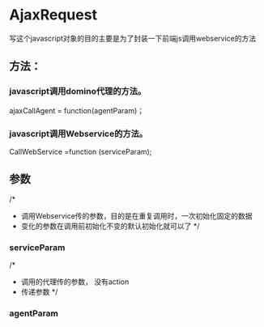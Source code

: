 # AjaxRequest
写这个javascript对象的目的主要是为了封装一下前端js调用webservice的方法

## 方法：
### javascript调用domino代理的方法。
ajaxCallAgent = function(agentParam)；
### javascript调用Webservice的方法。
CallWebService =function (serviceParam);

## 参数
/*
* 调用Webservice传的参数，目的是在重复调用时，一次初始化固定的数据
* 变化的参数在调用前初始化不变的默认初始化就可以了
*/
### serviceParam

/*
* 调用的代理传的参数， 没有action
* 传递参数
*/
### agentParam



